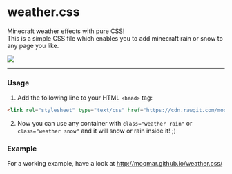 weather.css
===========

Minecraft weather effects with pure CSS!  
This is a simple CSS file which enables you to add minecraft rain or snow to any page you like.

<img src="http://moqmar.github.io/weather.css/demo.jpg">

---

### Usage
1) Add the following line to your HTML `<head>` tag:
```html
<link rel="stylesheet" type="text/css" href="https://cdn.rawgit.com/moqmar/weather.css/master/weather.min.css">
```
2) Now you can use any container with `class="weather rain"` or `class="weather snow"` and it will snow or rain inside it! ;)

### Example
For a working example, have a look at http://moqmar.github.io/weather.css/
